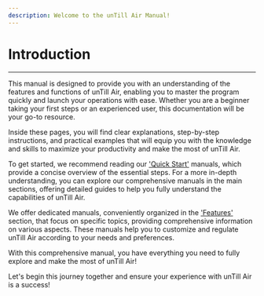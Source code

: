 ```yaml
---
description: Welcome to the unTill Air Manual!
---
```


# Introduction

****

This manual is designed to provide you with an understanding of the features and functions of unTill Air, enabling you to master the program quickly and launch your operations with ease. Whether you are a beginner taking your first steps or an experienced user, this documentation will be your go-to resource.

Inside these pages, you will find clear explanations, step-by-step instructions, and practical examples that will equip you with the knowledge and skills to maximize your productivity and make the most of unTill Air.

To get started, we recommend reading our ['Quick Start'](getting-started/quick-start-food-and-drinks-mode.md) manuals, which provide a concise overview of the essential steps. For a more in-depth understanding, you can explore our comprehensive manuals in the main sections, offering detailed guides to help you fully understand the capabilities of unTill Air.

We offer dedicated manuals, conveniently organized in the ['Features'](broken-reference) section, that focus on specific topics, providing comprehensive information on various aspects. These manuals help you to customize and regulate unTill Air according to your needs and preferences.

With this comprehensive manual, you have everything you need to fully explore and make the most of unTill Air!

Let's begin this journey together and ensure your experience with unTill Air is a success!